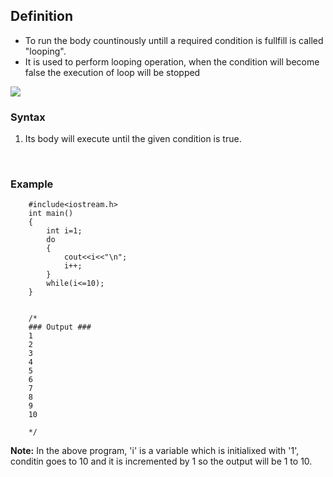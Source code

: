 ## Definition
- To run the body countinously untill a required condition is fullfill is called "looping".
- It is used to perform looping operation, when the condition will become false the execution of loop will be stopped 

![](resource:assets/images/C++/img26.png)

### Syntax
1. Its body will execute until the given condition is true.


<br>

### Example


```
    #include<iostream.h>
    int main()
    {
        int i=1;
        do
        {
            cout<<i<<"\n";
            i++;
        }
        while(i<=10);
    }


    /*
    ### Output ###
    1
    2
    3
    4
    5
    6
    7
    8
    9
    10

    */
```

**Note:** In the above program, 'i' is a variable which is initialixed with '1', conditin goes to 10 and it is incremented by 1 so the output will be 1 to 10.


<!-- <a href="##">Click for Practical Program</a> -->
